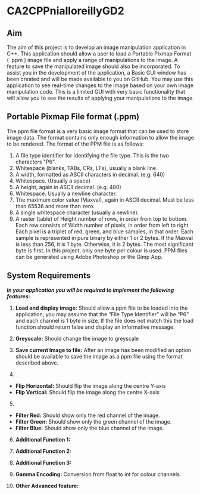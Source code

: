 # CA2CPPnialloreillyGD2

## Aim
The aim of this project is to develop an image manipulation application in C++. This application
should allow a user to load a Portable Pixmap Format ( .ppm ) image file and apply a range of
manipulations to the image. A feature to save the manipulated image should also be incorporated.
To assist you in the development of the application, a Basic GUI window has been created and
will be made available to you on GitHub. You may use this application to see real-time changes
to the image based on your own image manipulation code. This is a limited GUI with very basic
functionality that will allow you to see the results of applying your manipulations to the image.

## Portable Pixmap File format (.ppm)
The ppm file format is a very basic image format that can be used to store image data. The format
contains only enough information to allow the image to be rendered. The format of the PPM file is as
follows:
1. A file type identifier for identifying the file type. This is the two characters "P6".
2. Whitespace (blanks, TABs, CRs, LFs), usually a blank line.
3. A width, formatted as ASCII characters in decimal. (e.g. 640)
4. Whitespace. (Usually a space)
5. A height, again in ASCII decimal. (e.g. 480)
6. Whitespace. Usually a newline character.
7. The maximum color value (Maxval), again in ASCII decimal. Must be less than
65536 and more than zero.
8. A single whitespace character (usually a newline).
9. A raster (table) of Height number of rows, in order from top to bottom.
Each row consists of Width number of pixels, in order from left to right.
Each pixel is a triplet of red, green, and blue samples, in that order.
Each sample is represented in pure binary by either 1 or 2 bytes. If the Maxval is less
than 256, it is 1 byte. Otherwise, it is 2 bytes. The most significant byte is first.
In this project, only one byte per colour is used.
PPM files can be generated using Adobe Photoshop or the Gimp App.

## System Requirements
**_In your application you will be required to implement the following features:_**
1. **Load and display image:** Should allow a ppm file to be loaded into the application, you may
   assume that the “File Type Identifier” will be “P6” and each channel is 1 byte in size. If the
   file does not match this the load function should return false and display an informative
   message.
 
2. **Greyscale:** Should change the image to greyscale 

3. **Save current Image to file:** After an image has been modified an option should be available to save the
   image as a ppm file using the format described above. 

4. 
*  **Flip Horizontal:** Should flip the image along the centre Y-axis
*  **Flip Vertical:**   Should flip the image along the centre X-axis   
   
5. 
*  **Filter Red:**      Should show only the red channel of the image.
*  **Filter Green:**    Should show only the green channel of the image.
*  **Filter Blue:**     Should show only the blue channel of the image.

6. **Additional Function 1:**  
7. **Additional Function 2:**  
8. **Additional Function 3:**  
 
10. **Gamma Encoding:** Conversion from float to int for colour channels. 
11. **Other Advanced feature:**  

